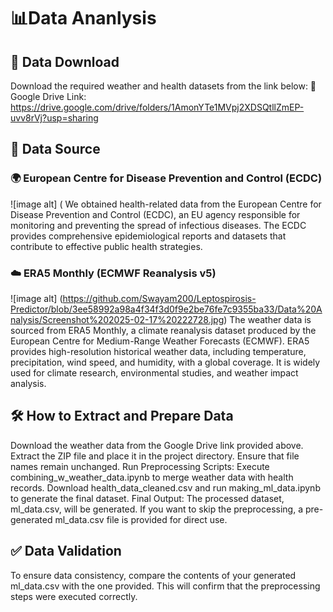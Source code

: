 # 📊Data Ananlysis


## 📂 Data Download
Download the required weather and health datasets from the link below:
🔗 Google Drive Link: https://drive.google.com/drive/folders/1AmonYTe1MVpj2XDSQtllZmEP-uvv8rVj?usp=sharing 


## 📌 Data Source
### 🌍 European Centre for Disease Prevention and Control (ECDC)
![image alt] (
We obtained health-related data from the European Centre for Disease Prevention and Control (ECDC), an EU agency responsible for monitoring and preventing the spread of infectious diseases. The ECDC provides comprehensive epidemiological reports and datasets that contribute to effective public health strategies.

### ☁️ ERA5 Monthly (ECMWF Reanalysis v5)
![image alt] (https://github.com/Swayam200/Leptospirosis-Predictor/blob/3ee58992a98a4f34f3d0f9e2be76fe7c9355ba33/Data%20Analysis/Screenshot%202025-02-17%20222728.jpg)
The weather data is sourced from ERA5 Monthly, a climate reanalysis dataset produced by the European Centre for Medium-Range Weather Forecasts (ECMWF). ERA5 provides high-resolution historical weather data, including temperature, precipitation, wind speed, and humidity, with a global coverage. It is widely used for climate research, environmental studies, and weather impact analysis.


## 🛠️ How to Extract and Prepare Data
Download the weather data from the Google Drive link provided above.
Extract the ZIP file and place it in the project directory. Ensure that file names remain unchanged.
Run Preprocessing Scripts:
Execute combining_w_weather_data.ipynb to merge weather data with health records.
Download health_data_cleaned.csv and run making_ml_data.ipynb to generate the final dataset.
Final Output:
The processed dataset, ml_data.csv, will be generated.
If you want to skip the preprocessing, a pre-generated ml_data.csv file is provided for direct use.


## ✅ Data Validation
To ensure data consistency, compare the contents of your generated ml_data.csv with the one provided. This will confirm that the preprocessing steps were executed correctly.
